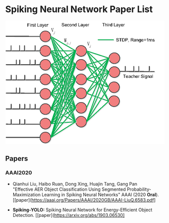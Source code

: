 # Spiking Neural Network Paper List

![recent_develop](./img/VPSNN_fig_snn.png)

## Papers
### AAAI2020

* Qianhui Liu, Haibo Ruan, Dong Xing, Huajin Tang, Gang Pan <br />
"Effective AER Object Classification Using Segmented Probability-Maximization
Learning in Spiking Neural Networks" AAAI (2020 **Oral**).
 [[paper](https://aaai.org/Papers/AAAI/2020GB/AAAI-LiuQ.6583.pdf]

* **Spiking-YOLO:** Spiking Neural Network for Energy-Efficient Object Detection.
  [[paper](https://arxiv.org/abs/1903.06530] 

